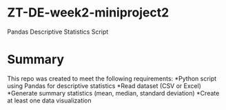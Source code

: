 # ZT-DE-week2-miniproject2
Pandas Descriptive Statistics Script

# Summary
This repo was created to meet the following requirements:
*Python script using Pandas for descriptive statistics
*Read dataset (CSV or Excel)
*Generate summary statistics (mean, median, standard deviation)
*Create at least one data visualization

